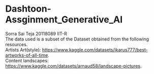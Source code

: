 # Dashtoon-Assginment_Generative_AI
Sorra Sai Teja 20118089 IIT-R  <br />
The data used is a subset of the Dataset obtained from the following resources.  <br />
Artists Art(style): https://www.kaggle.com/datasets/ikarus777/best-artworks-of-all-time. <br />
Content landscapes: https://www.kaggle.com/datasets/arnaud58/landscape-pictures.
